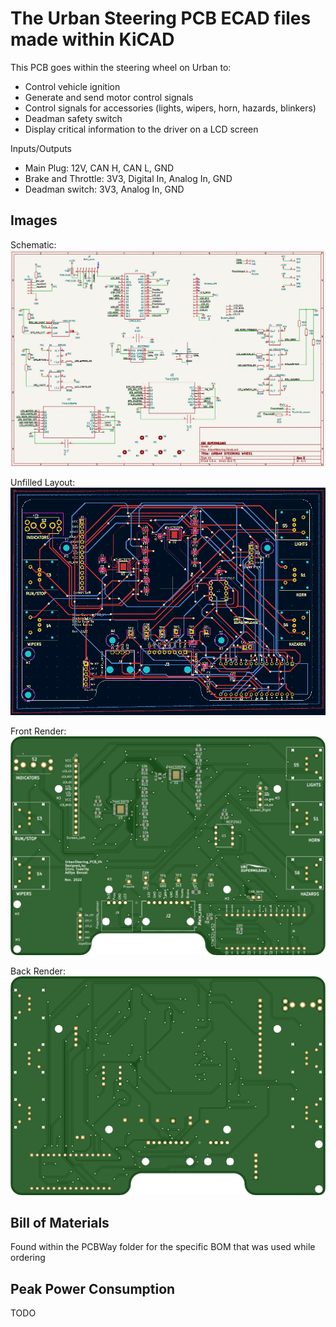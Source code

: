# The Urban Steering PCB ECAD files made within KiCAD

This PCB goes within the steering wheel on Urban to:
* Control vehicle ignition
* Generate and send motor control signals
* Control signals for accessories (lights, wipers, horn, hazards, blinkers)
* Deadman safety switch
* Display critical information to the driver on a LCD screen

Inputs/Outputs
* Main Plug: 12V, CAN H, CAN L, GND
* Brake and Throttle: 3V3, Digital In, Analog In, GND
* Deadman switch: 3V3, Analog In, GND

## Images
Schematic:
![Schematic Diagram](./Img/Schematic.png)

Unfilled Layout:
![Unfilled Layout](./Img/Layout.png)

Front Render:
![Front Render](./Img/top.png)

Back Render:
![Back Render](./Img/bottom.png)


## Bill of Materials
Found within the PCBWay folder for the specific BOM that was used while ordering

## Peak Power Consumption
TODO
